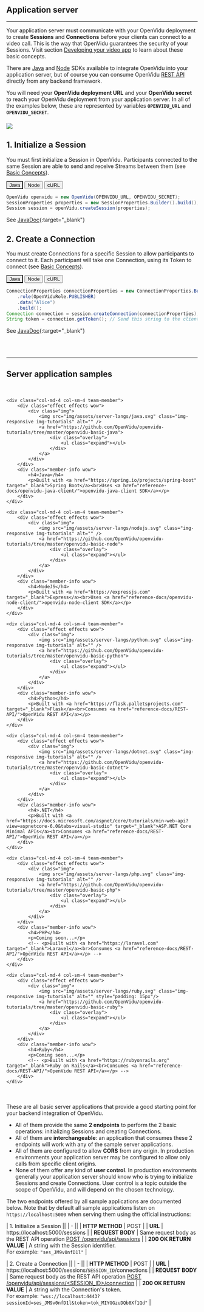 <h2 id="section-title">Application server</h2>
<hr>

Your application server must communicate with your OpenVidu deployment to create **Sessions** and **Connections** before your clients can connect to a video call. This is the way that OpenVidu guarantees the security of your Sessions. Visit section [Developing your video app](developing-your-video-app/) to learn about these basic concepts.

There are [Java](reference-docs/openvidu-java-client/) and [Node](reference-docs/openvidu-node-client/) SDKs available to integrate OpenVidu into your application server, but of course you can consume OpenVidu [REST API](reference-docs/REST-API/) directly from any backend framework.

You will need your **OpenVidu deployment URL** and your **OpenVidu secret** to reach your OpenVidu deployment from your application server. In all of the examples below, these are represented by variables **`OPENVIDU_URL`** and **`OPENVIDU_SECRET`**.

<div class="row">
    <div class="pro-gallery" style="margin: 20px 0">
        <a data-fancybox="gallery" data-type="image" href="img/docs/home/openvidu-workflow-server.png" class="fancybox-img"><img class="img-responsive" style="margin: auto; max-height: 550px" src="img/docs/home/openvidu-workflow-server.png"/></a>
    </div>
</div>

## 1. Initialize a Session

You must first initialize a Session in OpenVidu. Participants connected to the same Session are able to send and receive Streams between them (see [Basic Concepts](developing-your-video-app/#basic-concepts)).

<div class="lang-tabs-container" markdown="1">

<div class="lang-tabs-header">
  <button class="lang-tabs-btn" onclick="changeLangTab(event)" style="background-color: #e8e8e8; color: black">Java</button>
  <button class="lang-tabs-btn" onclick="changeLangTab(event)">Node</button>
  <button class="lang-tabs-btn" onclick="changeLangTab(event)">cURL</button>
</div>

<div id="java" class="lang-tabs-content" markdown="1">

```java
OpenVidu openvidu = new OpenVidu(OPENVIDU_URL, OPENVIDU_SECRET);
SessionProperties properties = new SessionProperties.Builder().build();
Session session = openVidu.createSession(properties);
```

See [JavaDoc](api/openvidu-java-client/io/openvidu/java/client/OpenVidu.html#createSession()){:target="_blank"}

</div>

<div id="node" class="lang-tabs-content" style="display:none" markdown="1">

```javascript
var openVidu = new OpenVidu(OPENVIDU_URL, OPENVIDU_SECRET);
var properties = {};
var session = await openVidu.createSession(properties);
```

See [TypeDoc](api/openvidu-node-client/classes/openvidu.html#createsession){:target="_blank"}

</div>

<div id="curl" class="lang-tabs-content" style="display:none" markdown="1">

```sh
curl -X POST <OPENVIDU_URL>/openvidu/api/sessions \
     -u OPENVIDUAPP:<OPENVIDU_SECRET> \
     -H "Content-Type: application/json" \
     -d "{}"
```

See method [POST /openvidu/api/sessions](reference-docs/REST-API#post-session)

</div>

</div>

## 2. Create a Connection

You must create Connections for a specific Session to allow participants to connect to it. Each participant will take one Connection, using its Token to connect (see [Basic Concepts](developing-your-video-app/#basic-concepts)).

<div class="lang-tabs-container" markdown="1">

<div class="lang-tabs-header">
  <button class="lang-tabs-btn" onclick="changeLangTab(event)" style="background-color: #e8e8e8; color: black">Java</button>
  <button class="lang-tabs-btn" onclick="changeLangTab(event)">Node</button>
  <button class="lang-tabs-btn" onclick="changeLangTab(event)">cURL</button>
</div>

<div id="java" class="lang-tabs-content" markdown="1">

```java
ConnectionProperties connectionProperties = new ConnectionProperties.Builder()
    .role(OpenViduRole.PUBLISHER)
    .data("Alice")
    .build();
Connection connection = session.createConnection(connectionProperties);
String token = connection.getToken(); // Send this string to the client side
```

See [JavaDoc](api/openvidu-java-client/io/openvidu/java/client/Session.html#createConnection()){:target="_blank"}

</div>

<div id="node" class="lang-tabs-content" style="display:none" markdown="1">

```javascript
var connectionProperties = {
    role: "PUBLISHER",
    data: "Alice"
};
var connection = await session.createConnection(connectionProperties);
var token = connection.token; // Send this string to the client side
```

See [TypeDoc](api/openvidu-node-client/classes/session.html#createconnection){:target="_blank"}

</div>

<div id="curl" class="lang-tabs-content" style="display:none" markdown="1">

```sh
curl -X POST <OPENVIDU_URL>/openvidu/api/sessions/<SESSION_ID>/connection \
     -u OPENVIDUAPP:<OPENVIDU_SECRET> \
     -H "Content-Type: application/json" \
     -d '{"role": "PUBLISHER", "data": "Alice"}'
```

See method [POST /openvidu/api/sessions/&lt;SESSION_ID&gt;/connection](reference-docs/REST-API/#post-connection)

</div>

</div>

<br><br><hr>

## Server application samples

<div class="row" style="margin-top: 50px">

    <div class="col-md-4 col-sm-4 team-member">
        <div class="effect effects wow">
            <div class="img">
                <img src="img/assets/server-langs/java.svg" class="img-responsive img-tutorials" alt="" />
                <a href="https://github.com/OpenVidu/openvidu-tutorials/tree/master/openvidu-basic-java">
                    <div class="overlay">
                        <ul class="expand"></ul>
                    </div>
                </a>
            </div>
        </div>
        <div class="member-info wow">
            <h4>Java</h4>
            <p>Built with <a href="https://spring.io/projects/spring-boot" target="_blank">Spring Boot</a><br>Uses <a href="reference-docs/openvidu-java-client/">openvidu-java-client SDK</a></p>
        </div>
    </div>

    <div class="col-md-4 col-sm-4 team-member">
        <div class="effect effects wow">
            <div class="img">
                <img src="img/assets/server-langs/nodejs.svg" class="img-responsive img-tutorials" alt="" />
                <a href="https://github.com/OpenVidu/openvidu-tutorials/tree/master/openvidu-basic-node">
                    <div class="overlay">
                        <ul class="expand"></ul>
                    </div>
                </a>
            </div>
        </div>
        <div class="member-info wow">
            <h4>NodeJS</h4>
            <p>Built with <a href="https://expressjs.com" target="_blank">Express</a><br>Uses <a href="reference-docs/openvidu-node-client/">openvidu-node-client SDK</a></p>
        </div>
    </div>

    <div class="col-md-4 col-sm-4 team-member">
        <div class="effect effects wow">
            <div class="img">
                <img src="img/assets/server-langs/python.svg" class="img-responsive img-tutorials" alt="" />
                <a href="https://github.com/OpenVidu/openvidu-tutorials/tree/master/openvidu-basic-python">
                    <div class="overlay">
                        <ul class="expand"></ul>
                    </div>
                </a>
            </div>
        </div>
        <div class="member-info wow">
            <h4>Python</h4>
            <p>Built with <a href="https://flask.palletsprojects.com" target="_blank">Flask</a><br>Consumes <a href="reference-docs/REST-API/">OpenVidu REST API</a></p>
        </div>
    </div>

</div>

<div class="row" style="margin-bottom: 50px">

    <div class="col-md-4 col-sm-4 team-member">
        <div class="effect effects wow">
            <div class="img">
                <img src="img/assets/server-langs/dotnet.svg" class="img-responsive img-tutorials" alt="" />
                <a href="https://github.com/OpenVidu/openvidu-tutorials/tree/master/openvidu-basic-dotnet">
                    <div class="overlay">
                        <ul class="expand"></ul>
                    </div>
                </a>
            </div>
        </div>
        <div class="member-info wow">
            <h4>.NET</h4>
            <p>Built with <a href="https://docs.microsoft.com/aspnet/core/tutorials/min-web-api?view=aspnetcore-6.0&tabs=visual-studio" target="_blank">ASP.NET Core Minimal APIs</a><br>Consumes <a href="reference-docs/REST-API/">OpenVidu REST API</a></p>
        </div>
    </div>

    <div class="col-md-4 col-sm-4 team-member">
        <div class="effect effects wow">
            <div class="img">
                <img src="img/assets/server-langs/php.svg" class="img-responsive img-tutorials" alt="" />
                <a href="https://github.com/OpenVidu/openvidu-tutorials/tree/master/openvidu-basic-php">
                    <div class="overlay">
                        <ul class="expand"></ul>
                    </div>
                </a>
            </div>
        </div>
        <div class="member-info wow">
            <h4>PHP</h4>
            <p>Coming soon...</p>
            <!-- <p>Built with <a href="https://laravel.com" target="_blank">Laravel</a><br>Consumes <a href="reference-docs/REST-API/">OpenVidu REST API</a></p> -->
        </div>
    </div>

    <div class="col-md-4 col-sm-4 team-member">
        <div class="effect effects wow">
            <div class="img">
                <img src="img/assets/server-langs/ruby.svg" class="img-responsive img-tutorials" alt="" style="padding: 15px"/>
                <a href="https://github.com/OpenVidu/openvidu-tutorials/tree/master/openvidu-basic-ruby">
                    <div class="overlay">
                        <ul class="expand"></ul>
                    </div>
                </a>
            </div>
        </div>
        <div class="member-info wow">
            <h4>Ruby</h4>
            <p>Coming soon...</p>
            <!-- <p>Built with <a href="https://rubyonrails.org" target="_blank">Ruby on Rails</a><br>Consumes <a href="reference-docs/REST-API/">OpenVidu REST API</a></p> -->
        </div>
    </div>

</div>

These are all basic server applications that provide a good starting point for your backend integration of OpenVidu.

- All of them provide the same **2 endpoints** to perform the 2 basic operations: initializing Sessions and creating Connections.
- All of them are **interchangeable**: an application that consumes these 2 endpoints will work with any of the sample server applications.
- All of them are configured to allow **CORS** from any origin. In production environments your application server may be configured to allow only calls from specific client origins.
- None of them offer any kind of **user control**. In production environments generally your application server should know who is trying to initialize Sessions and create Connections. User control is a topic outside the scope of OpenVidu, and will depend on the chosen technology.

The two endpoints offered by all sample applications are documented below. Note that by default all sample applications listen on `https://localhost:5000` when serving them using the official instructions:

| 1. Initialize a Session ||
| - ||
| **HTTP METHOD**  | POST |
| **URL**          | https://localhost:5000/sessions |
| **REQUEST BODY** | Same request body as the REST API operation [POST /openvidu/api/sessions](reference-docs/REST-API/#post-session) |
| **200 OK RETURN VALUE** | A string with the Session identifier.<br>For example: `"ses_JM9v0nfD1l"` |

| 2. Create a Connection ||
| - ||
| **HTTP METHOD**  | POST |
| **URL**          | https://localhost:5000/sessions/`SESSION_ID`/connections |
| **REQUEST BODY** | Same request body as the REST API operation [POST /openvidu/api/sessions/&lt;SESSION_ID&gt;/connection](reference-docs/REST-API/#post-connection) |
| **200 OK RETURN VALUE** | A string with the Connection's token.<br>For example: `"wss://localhost:4443?sessionId=ses_JM9v0nfD1l&token=tok_MIYGGzuDQb8Xf1Qd"` |

<br>

<script>
function changeLangTab(event) {
  var parent = event.target.parentNode.parentNode;
  var txt = event.target.textContent || event.target.innerText;
  var txt = txt.replace(/\s/g, "-").toLowerCase();
  for (var i = 0; i < parent.children.length; i++) {
    var child = parent.children[i];
    // Change appearance of language buttons
    if (child.classList.contains("lang-tabs-header")) {
        for (var j = 0; j < child.children.length; j++) {
            var btn = child.children[j];
            if (btn.classList.contains("lang-tabs-btn")) {
                btn.style.backgroundColor = btn === event.target ? '#e8e8e8' : '#f9f9f9';
                btn.style.color = btn === event.target ? 'black' : '#777';
            }
        }
    }
    // Change visibility of language content
    if (child.classList.contains("lang-tabs-content")) {
        if (child.id === txt) {
            child.style.display = "block";
        } else {
            child.style.display = "none";
        }
    }
  }
}
</script>

<link rel="stylesheet" href="https://cdnjs.cloudflare.com/ajax/libs/fancybox/3.1.20/jquery.fancybox.min.css" />
<script src="https://cdnjs.cloudflare.com/ajax/libs/fancybox/3.1.20/jquery.fancybox.min.js"></script>
<script type='text/javascript' src='js/fancybox-setup.js'></script>